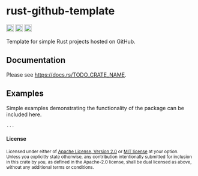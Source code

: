 # rust-github-template

[<img alt="github" src="https://img.shields.io/badge/github-TODO_USERNAME/TODO_REPO-8da0cb?style=for-the-badge&labelColor=555555&logo=github" height="20">](https://github.com/TODO_USERNAME/TODO_REPO)
[<img alt="crates.io" src="https://img.shields.io/crates/v/TODO_CRATE_NAME.svg?style=for-the-badge&color=fc8d62&logo=rust" height="20">](https://crates.io/crates/TODO_CRATE_NAME)
[<img alt="docs.rs" src="https://img.shields.io/badge/docs.rs-TODO_CRATE_NAME-66c2a5?style=for-the-badge&labelColor=555555&logo=docs.rs" height="20">](https://docs.rs/TODO_CRATE_NAME)

Template for simple Rust projects hosted on GitHub.

## Documentation

Please see https://docs.rs/TODO_CRATE_NAME.

## Examples

Simple examples demonstrating the functionality of the package can be included here.

```rust
...
```

#### License

<sup>
Licensed under either of <a href="LICENSE-APACHE">Apache License, Version 2.0</a> or 
<a href="LICENSE-MIT">MIT license</a> at your option.
</sup>

<br>

<sub>
Unless you explicitly state otherwise, any contribution intentionally submitted for inclusion in
this crate by you, as defined in the Apache-2.0 license, shall be dual licensed as above, without
any additional terms or conditions.
</sub>